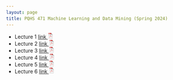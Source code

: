 ```yaml
---
layout: page
title: PQHS 471 Machine Learning and Data Mining (Spring 2024)
---
```



- Lecture 1 [link ![Lec1](./assets/pics/pdf-icon.png)](./PQHS471_mat/Lecture_1_intro.pdf)
- Lecture 2 [link ![Lec1](./assets/pics/pdf-icon.png)](./PQHS471_mat/Lecture_2_Unsup.pdf)
- Lecture 3 [link ![Lec1](./assets/pics/pdf-icon.png)](./PQHS471_mat/Lecture_3_clust.pdf)
- Lecture 4 [link ![Lec1](./assets/pics/pdf-icon.png)](./PQHS471_mat/Lecture_4_fim.pdf)
- Lecture 5 [link ![Lec1](./assets/pics/pdf-icon.png)](./PQHS471_mat/Lecture_5_fund_sup.pdf)
- Lecture 6 [link ![Lec1](./assets/pics/pdf-icon.png)](./PQHS471_mat/Lecture_6_basic_class.pdf)


<!--





- Lecture 7 [link ![Lec1](./assets/pics/pdf-icon.png)](./PQHS471_mat/Lecture_7_reg.pdf)
- Lecture 8 [link ![Lec1](./assets/pics/pdf-icon.png)](./PQHS471_mat/Lecture_8_CV_boots.pdf)
- Lecture 9 [link ![Lec1](./assets/pics/pdf-icon.png)](./PQHS471_mat/Lecture_9_tree.pdf)
- Lecture 10 [link ![Lec1](./assets/pics/pdf-icon.png)](./PQHS471_mat/Lecture_10_SVM.pdf)
- Lecture 11 [link ![Lec1](./assets/pics/pdf-icon.png)](./PQHS471_mat/Lecture_11_NN_DL.pdf)
- Lecture 12 [link ![Lec1](./assets/pics/pdf-icon.png)](./PQHS471_mat/Lecture_12_utils.pdf) -->



<!--

- Lecture 4 [link ![Lec1](./assets/pics/pdf-icon.png)](Lecture_4_fim.pdf)
- Lecture 5 [link ![Lec1](./assets/pics/pdf-icon.png)](Lecture_5_fund_sup.pdf)
- Lecture 6 [link ![Lec1](./assets/pics/pdf-icon.png)](Lecture_6_basic_class.pdf)
- Lecture 7 [link ![Lec1](./assets/pics/pdf-icon.png)](Lecture_7_reg.pdf)
  - midterm [link ![Lec1](./assets/pics/pdf-icon.png)](document.pdf) 
- Lecture 8 [link ![Lec1](./assets/pics/pdf-icon.png)](Lecture_8_CV_boots.pdf)
- Lecture 9 [link ![Lec1](./assets/pics/pdf-icon.png)](Lecture_9_tree.pdf)
- Lecture 10 [link ![Lec1](./assets/pics/pdf-icon.png)](Lecture_10_SVM.pdf)
- Lecture 11 [link ![Lec1](./assets/pics/pdf-icon.png)](Lecture_11_NN_DL.pdf)
- Lecture 12 [link ![Lec1](./assets/pics/pdf-icon.png)](Lecture_12_utils.pdf)
- Lecture 13 [link ![Lec1](./assets/pics/pdf-icon.png)](Lecture_13_gsp.pdf) -->


